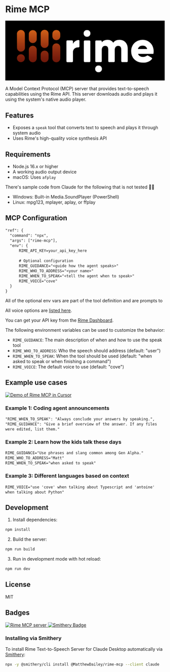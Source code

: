 # Rime MCP 

[![rime](rime-logo.png)](https://www.rime.ai)

A Model Context Protocol (MCP) server that provides text-to-speech capabilities using the Rime API. This server downloads audio and plays it using the system's native audio player.

## Features

- Exposes a `speak` tool that converts text to speech and plays it through system audio
- Uses Rime's high-quality voice synthesis API

## Requirements

- Node.js 16.x or higher
- A working audio output device
- macOS: Uses `afplay`

There's sample code from Claude for the following that is not tested 🤙✨
  - Windows: Built-in Media.SoundPlayer (PowerShell)
  - Linux: mpg123, mplayer, aplay, or ffplay

## MCP Configuration

```
"ref": {
  "command": "npx",
  "args": ["rime-mcp"],
  "env": {
      RIME_API_KEY=your_api_key_here

      # Optional configuration
      RIME_GUIDANCE="<guide how the agent speaks>"
      RIME_WHO_TO_ADDRESS="<your name>"
      RIME_WHEN_TO_SPEAK="<tell the agent when to speak>"
      RIME_VOICE="cove" 
  }
}
```

All of the optional env vars are part of the tool definition and are prompts to 

All voice options are [listed here](https://users.rime.ai/data/voices/all-v2.json).

You can get your API key from the [Rime Dashboard](https://rime.ai/dashboard/tokens).

The following environment variables can be used to customize the behavior:

- `RIME_GUIDANCE`: The main description of when and how to use the speak tool
- `RIME_WHO_TO_ADDRESS`: Who the speech should address (default: "user")
- `RIME_WHEN_TO_SPEAK`: When the tool should be used (default: "when asked to speak or when finishing a command")
- `RIME_VOICE`: The default voice to use (default: "cove")

## Example use cases

[![Demo of Rime MCP in Cursor](https://img.youtube.com/vi/tYqTACgijxk/0.jpg)](https://www.youtube.com/watch?v=tYqTACgijxk)


### Example 1: Coding agent announcements

```
"RIME_WHEN_TO_SPEAK": "Always conclude your answers by speaking.",
"RIME_GUIDANCE": "Give a brief overview of the answer. If any files were edited, list them."
```

### Example 2: Learn how the kids talk these days

```
RIME_GUIDANCE="Use phrases and slang common among Gen Alpha."
RIME_WHO_TO_ADDRESS="Matt"
RIME_WHEN_TO_SPEAK="when asked to speak"
```

### Example 3: Different languages based on context

```
RIME_VOICE="use 'cove' when talking about Typescript and 'antoine' when talking about Python"
```


## Development

1. Install dependencies:
```bash
npm install
```

2. Build the server:
```bash
npm run build
```

3. Run in development mode with hot reload:
```bash
npm run dev
```


## License

MIT

## Badges

<a href="https://glama.ai/mcp/servers/@MatthewDailey/rime-mcp">
  <img width="380" height="200" src="https://glama.ai/mcp/servers/@MatthewDailey/rime-mcp/badge" alt="Rime MCP server" />
</a>
<a href="https://smithery.ai/server/@MatthewDailey/rime-mcp"><img alt="Smithery Badge" src="https://smithery.ai/badge/@MatthewDailey/rime-mcp"></a>

### Installing via Smithery

To install Rime Text-to-Speech Server for Claude Desktop automatically via [Smithery](https://smithery.ai/server/@MatthewDailey/rime-mcp):

```bash
npx -y @smithery/cli install @MatthewDailey/rime-mcp --client claude
```
